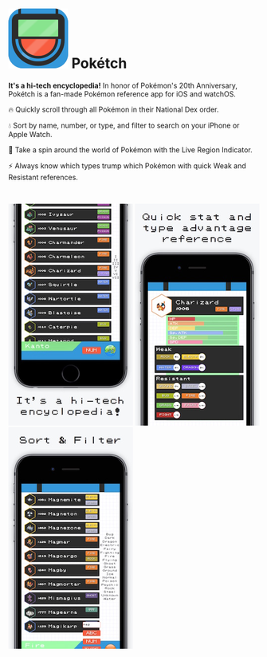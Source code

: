 # ![](readme/icon.png) Pokétch
__It's a hi-tech encyclopedia!__
In honor of Pokémon's 20th Anniversary, Pokétch is a fan-made Pokémon reference app for iOS and watchOS.

:fire: Quickly scroll through all Pokémon in their National Dex order.

:droplet: Sort by name, number, or type, and filter to search on your iPhone or Apple Watch.

:leaves: Take a spin around the world of Pokémon with the Live Region Indicator.

:zap: Always know which types trump which Pokémon with quick Weak and Resistant references.


&nbsp;


![](readme/shot_0.jpg)
![](readme/shot_1.jpg)
![](readme/shot_2.jpg)